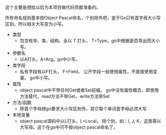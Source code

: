 这个主要是想给以后为本项目做代码贡献准备的。   

所有命名规则基本按Object Pascal命名，个别除外吧，鉴于Go只有首字母大小写区别，所以相关大写变为小写。  

* 类型
  * 包含枚举、类、结构、全以 T 打头， T=Type。go中根据是否导出而大小写。     
* 参数名
  * 以A打头，A=Arg。go中小写。    
* 类字段
  * 私有字段有以F打头， F=Field， 公开字段一般使用属性，不直接使用变量。 go中小写。    
* 属性  
  * object pascal中不带任何Get或者Set前缀。 go中没有属性概念，即使用方法替代，read方法不带Get，write方法带Set   
* 方法/函数  
  * 除首个字母按go要求大小写区别外，其它每个单词首字母必须大写  
* 本地变量  
  * object pascal源码中以L打头，L=Local， 除个别，如：I, J, K，这类需以大写母。这个在go中可不按object pascal命名了，